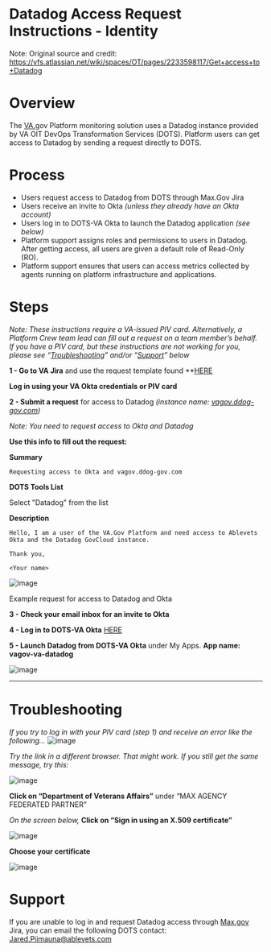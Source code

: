 # Datadog Access Request Instructions - Identity
Note: Original source and credit: https://vfs.atlassian.net/wiki/spaces/OT/pages/2233598117/Get+access+to+Datadog

# **Overview**

The [VA.](http://va.gov/)gov Platform monitoring solution uses a Datadog instance provided by VA OIT DevOps Transformation Services (DOTS). Platform users can get access to Datadog by sending a request directly to DOTS.

# **Process**

- Users request access to Datadog from DOTS through Max.Gov Jira
- Users receive an invite to Okta *(unless they already have an Okta account)*
- Users log in to DOTS-VA Okta to launch the Datadog application *(see below)*
- Platform support assigns roles and permissions to users in Datadog. After getting access, all users are given a default role of Read-Only (RO).
- Platform support ensures that users can access metrics collected by agents running on platform infrastructure and applications.

# **Steps**

*Note: These instructions require a VA-issued PIV card. Alternatively, a Platform Crew team lead can fill out a request on a team member’s behalf. If you have a PIV card, but these instructions are not working for you, please see “[Troubleshooting](https://vfs.atlassian.net/wiki/spaces/OT/pages/2233598117/Get+access+to+Datadog#troubleshooting)” and/or “[Support](https://vfs.atlassian.net/wiki/spaces/OT/pages/2233598117/Get+access+to+Datadog#Support)” below*

**1 - Go to VA Jira** and use the request template found **[HERE](https://jira.devops.va.gov/servicedesk/customer/portal/1/group/3)

**Log in using your VA Okta credentials or PIV card**

**2 - Submit a request** for access to Datadog *(instance name: [vagov.ddog-gov.com](http://vagov.ddog-gov.com/))*

*Note: You need to request access to Okta and Datadog*

**Use this info to fill out the request:**

**Summary**

`Requesting access to Okta and vagov.ddog-gov.com`

**DOTS Tools List**

Select "Datadog" from the list

**Description**

`Hello, I am a user of the VA.Gov Platform and need access to Ablevets Okta and the Datadog GovCloud instance.`

`Thank you,`

`<Your name>`

![image](https://user-images.githubusercontent.com/71290526/215187813-cbc8a540-8f21-4013-a6b8-7df1e205f8e5.png)

Example request for access to Datadog and Okta

**3 - Check your email inbox for an invite to Okta**

**4 - Log in to DOTS-VA Okta** [HERE](https://dots-va.okta.com/)

**5 - Launch Datadog from DOTS-VA Okta** under My Apps. **App name: vagov-va-datadog**

![image](https://user-images.githubusercontent.com/71290526/215188009-40f5ed90-87de-42b9-a399-0b522c19fecf.png)


---

# **Troubleshooting**

*If you try to log in with your PIV card (step 1) and receive an error like the following…*
![image](https://user-images.githubusercontent.com/71290526/215188074-5c053223-a0b2-4852-80b8-d849ca80f3d0.png)

*Try the link in a different browser. That might work. If you still get the same message, try this:*

![image](https://user-images.githubusercontent.com/71290526/215188103-343035e9-077c-4f13-bcb2-f663ea6376e4.png)

**Click on “Department of Veterans Affairs”** under “MAX AGENCY FEDERATED PARTNER”

*On the screen below,* **Click on “Sign in using an X.509 certificate”**

![image](https://user-images.githubusercontent.com/71290526/215188145-3e316e4c-06d4-4da6-8cc2-adfedb79ba08.png)


**Choose your certificate**

![image](https://user-images.githubusercontent.com/71290526/215188181-0af072f1-23ff-4685-a80d-1854c8d105d8.png)


# **Support**

If you are unable to log in and request Datadog access through [Max.gov](http://max.gov/) Jira, you can email the following DOTS contact: [Jared.Piimauna@ablevets.com](mailto:Jared.Piimauna@ablevets.com)
